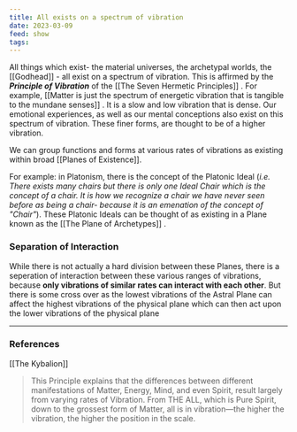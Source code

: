 ```yaml
---
title: All exists on a spectrum of vibration
date: 2023-03-09
feed: show
tags:
---
```


All things which exist- the material universes, the archetypal worlds, the [[Godhead]] - all exist on a spectrum of vibration. This is affirmed by the ***Principle of Vibration*** of the [[The Seven Hermetic Principles]] . For example, [[Matter is just the spectrum of energetic vibration that is tangible to the mundane senses]] . It is a slow and low vibration that is dense. Our emotional experiences, as well as our mental conceptions also exist on this spectrum of vibration. These finer forms, are thought to be of a higher vibration. 

We can group functions and forms at various rates of vibrations as existing within broad [[Planes of Existence]].

For example: in Platonism, there is the concept of the Platonic Ideal (*i.e. There exists many chairs but there is only one Ideal Chair which is the concept of a chair. It is how we recognize a chair we have never seen before as being a chair- because it is an emenation of the concept of "Chair"*). These Platonic Ideals can be thought of as existing in a Plane known as the [[The Plane of Archetypes]] . 

### Separation of Interaction

While there is not actually a hard division between these Planes, there is a seperation of interaction between these various ranges of vibrations, because __only vibrations of similar rates can interact with each other__. But there is some cross over as the lowest vibrations of the Astral Plane can affect the highest vibrations of the physical plane which can then act upon the lower vibrations of the physical plane

___
### References
 [[The Kybalion]]
 >This Principle explains that the differences between different manifestations of Matter, Energy, Mind, and even Spirit, result largely from varying rates of Vibration. From THE ALL, which is Pure Spirit, down to the grossest form of Matter, all is in vibration—the higher the vibration, the higher the position in the scale.